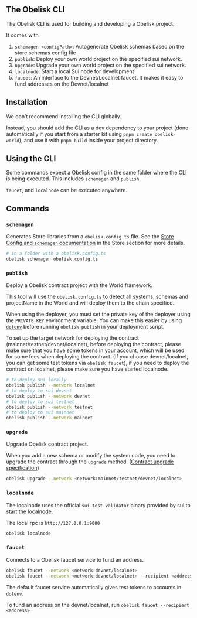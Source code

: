 ## The Obelisk CLI

The Obelisk CLI is used for building and developing a Obelisk project.

It comes with


1. `schemagen <configPath>`: Autogenerate Obelisk schemas based on the store schemas config file
2. `publish`: Deploy your own world project on the specified sui network.
3. `upgrade`: Upgrade your own world project on the specified sui network.
4. `localnode`: Start a local Sui node for development
5. `faucet`: An interface to the Devnet/Localnet faucet. It makes it easy to fund addresses on the Devnet/localnet

## Installation

We don’t recommend installing the CLI globally.

Instead, you should add the CLI as a dev dependency to your project (done automatically if you start from a starter kit using `pnpm create obelisk-world`), and use it with `pnpm build` inside your project directory.

## Using the CLI

Some commands expect a Obelisk config in the same folder where the CLI is being executed. This includes `schemagen` and `publish`.

`faucet`, and `localnode` can be executed anywhere.

## Commands

### `schemagen`

Generates Store libraries from a `obelisk.config.ts` file. See the [Store Config and `schemagen` documentation](../schemas/config) in the Store section for more details.

```bash
# in a folder with a obelisk.config.ts
obelisk schemagen obelisk.config.ts
```

### `publish`

Deploy a Obelisk contract project with the World framework.

This tool will use the `obelisk.config.ts` to detect all systems, schemas and projectName in the World and will deploy them to the chain specified.

When using the deployer, you must set the private key of the deployer using the `PRIVATE_KEY` environment variable. You can make this easier by using [`dotenv`](https://www.npmjs.com/package/dotenv) before running `obelisk publish` in your deployment script.

To set up the target network for deploying the contract (mainnet/testnet/devnet/localnet), before deploying the contract, please make sure that you have some tokens in your account, which will be used for some fees when deploying the contract. (If you choose devnet/localnet, you can get some test tokens via `obelisk faucet`), if you need to deploy the contract on localnet, please make sure you have started localnode.

```bash
# to deploy sui locally
obelisk publish --network localnet
# to deploy to sui devnet
obelisk publish --network devnet
# to deploy to sui testnet
obelisk publish --network testnet
# to deploy to sui mainnet
obelisk publish --network mainnet
```


### `upgrade`

Upgrade Obelisk contract project.

When you add a new schema or modify the system code, you need to upgrade the contract through the `upgrade` method. ([Contract upgrade specification](../migrating-from-others))

```bash
obelisk upgrade --network <network:mainnet/testnet/devnet/localnet>
```

### `localnode`

The localnode uses the official `sui-test-validator` binary provided by sui to start the localnode.

The local rpc is `http://127.0.0.1:9000`

```bash
obelisk localnode
```

### `faucet`

Connects to a Obelisk faucet service to fund an address.

```bash
obelisk faucet --network <network:devnet/localnet>
obelisk faucet --network <network:devnet/localnet> --recipient <address>
```

The default faucet service automatically gives test tokens to accounts in [`dotenv`](https://www.npmjs.com/package/dotenv).

To fund an address on the devnet/localnet, run `obelisk faucet --recipient <address>`
